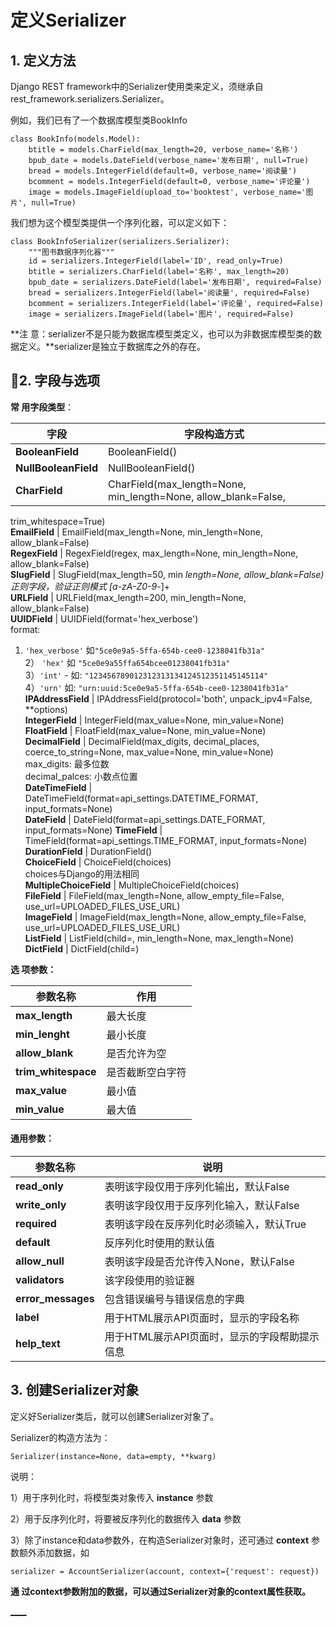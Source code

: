

  
  
# 定义Serializer
  
  

  
  
## 1\. 定义方法
  
  

Django REST
framework中的Serializer使用类来定义，须继承自rest_framework.serializers.Serializer。

例如，我们已有了一个数据库模型类BookInfo

    
    
    class BookInfo(models.Model):
        btitle = models.CharField(max_length=20, verbose_name='名称')
        bpub_date = models.DateField(verbose_name='发布日期', null=True)
        bread = models.IntegerField(default=0, verbose_name='阅读量')
        bcomment = models.IntegerField(default=0, verbose_name='评论量')
        image = models.ImageField(upload_to='booktest', verbose_name='图片', null=True)
    

我们想为这个模型类提供一个序列化器，可以定义如下：

    
    
    class BookInfoSerializer(serializers.Serializer):
        """图书数据序列化器"""
        id = serializers.IntegerField(label='ID', read_only=True)
        btitle = serializers.CharField(label='名称', max_length=20)
        bpub_date = serializers.DateField(label='发布日期', required=False)
        bread = serializers.IntegerField(label='阅读量', required=False)
        bcomment = serializers.IntegerField(label='评论量', required=False)
        image = serializers.ImageField(label='图片', required=False)
    

**注 意：serializer不是只能为数据库模型类定义，也可以为非数据库模型类的数据定义。**serializer是独立于数据库之外的存在。

  
  
## 2. 字段与选项
  
  

**常 用字段类型**：

字段                                                             | 字段构造方式                                                         
---------------------------------------------------------------|----------------------------------------------------------------
**BooleanField**                                               | BooleanField()                                                 
**NullBooleanField**                                           | NullBooleanField()                                             
**CharField**                                                  | CharField(max_length=None, min_length=None, allow_blank=False, 
trim_whitespace=True)                                          
**EmailField**                                                 | EmailField(max_length=None, min_length=None,                   
allow_blank=False)                                             
**RegexField**                                                 | RegexField(regex, max_length=None, min_length=None,            
allow_blank=False)                                             
**SlugField**                                                  | SlugField(max_length=50, min _length=None, allow_blank=False)  
正则字段，验证正则模式 [a-zA-Z0-9_-]+                                     
**URLField**                                                   | URLField(max_length=200, min_length=None, allow_blank=False)   
**UUIDField**                                                  | UUIDField(format='hex_verbose')                                
format:                                                        
1) `'hex_verbose'` 如`"5ce0e9a5-5ffa-654b-cee0-1238041fb31a"`   
2） `'hex'` 如 `"5ce0e9a55ffa654bcee01238041fb31a"`              
3）`'int'` \- 如: `"123456789012312313134124512351145145114"`    
4）`'urn'` 如: `"urn:uuid:5ce0e9a5-5ffa-654b-cee0-1238041fb31a"` 
**IPAddressField**                                             | IPAddressField(protocol='both', unpack_ipv4=False,             
**options)                                                     
**IntegerField**                                               | IntegerField(max_value=None, min_value=None)                   
**FloatField**                                                 | FloatField(max_value=None, min_value=None)                     
**DecimalField**                                               | DecimalField(max_digits, decimal_places,                       
coerce_to_string=None, max_value=None, min_value=None)         
max_digits: 最多位数                                               
decimal_palces: 小数点位置                                          
**DateTimeField**                                              | DateTimeField(format=api_settings.DATETIME_FORMAT,             
input_formats=None)                                            
**DateField**                                                  | DateField(format=api_settings.DATE_FORMAT, input_formats=None) 
**TimeField**                                                  | TimeField(format=api_settings.TIME_FORMAT, input_formats=None) 
**DurationField**                                              | DurationField()                                                
**ChoiceField**                                                | ChoiceField(choices)                                           
choices与Django的用法相同                                            
**MultipleChoiceField**                                        | MultipleChoiceField(choices)                                   
**FileField**                                                  | FileField(max_length=None, allow_empty_file=False,             
use_url=UPLOADED_FILES_USE_URL)                                
**ImageField**                                                 | ImageField(max_length=None, allow_empty_file=False,            
use_url=UPLOADED_FILES_USE_URL)                                
**ListField**                                                  | ListField(child=, min_length=None, max_length=None)            
**DictField**                                                  | DictField(child=)                                              


**选 项参数：**

参数名称                | 作用       
--------------------|----------
**max_length**      | 最大长度     
**min_lenght**      | 最小长度     
**allow_blank**     | 是否允许为空   
**trim_whitespace** | 是否截断空白字符 
**max_value**       | 最小值      
**min_value**       | 最大值      


  
  
#### 通用参数：
  
  

参数名称               | 说明                         
-------------------|----------------------------
**read_only**      | 表明该字段仅用于序列化输出，默认False      
**write_only**     | 表明该字段仅用于反序列化输入，默认False     
**required**       | 表明该字段在反序列化时必须输入，默认True     
**default**        | 反序列化时使用的默认值                
**allow_null**     | 表明该字段是否允许传入None，默认False    
**validators**     | 该字段使用的验证器                  
**error_messages** | 包含错误编号与错误信息的字典             
**label**          | 用于HTML展示API页面时，显示的字段名称     
**help_text**      | 用于HTML展示API页面时，显示的字段帮助提示信息 


  
  
## 3\. 创建Serializer对象
  
  

定义好Serializer类后，就可以创建Serializer对象了。

Serializer的构造方法为：

    
    
    Serializer(instance=None, data=empty, **kwarg)
    

说明：

1）用于序列化时，将模型类对象传入 **instance** 参数

2）用于反序列化时，将要被反序列化的数据传入 **data** 参数

3）除了instance和data参数外，在构造Serializer对象时，还可通过 **context** 参数额外添加数据，如

    
    
    serializer = AccountSerializer(account, context={'request': request})
    

**通 过context参数附加的数据，可以通过Serializer对象的context属性获取。**

[__](../C03-Serializer/index.html)[__](../C03-Serializer/Serializing.html)

